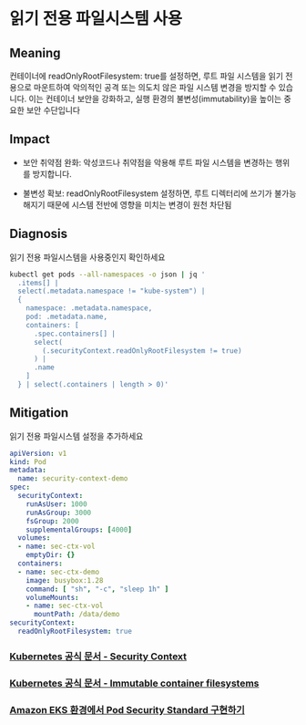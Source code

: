 # **읽기 전용 파일시스템 사용**

## Meaning
컨테이너에 readOnlyRootFilesystem: true를 설정하면, 루트 파일 시스템을 읽기 전용으로 마운트하여 악의적인 공격 또는 의도치 않은 파일 시스템 변경을 방지할 수 있습니다.
이는 컨테이너 보안을 강화하고, 실행 환경의 불변성(immutability)을 높이는 중요한 보안 수단입니다

## Impact
- 보안 취약점 완화: 악성코드나 취약점을 악용해 루트 파일 시스템을 변경하는 행위를 방지합니다.

- 불변성 확보: readOnlyRootFilesystem 설정하면, 루트 디렉터리에 쓰기가 불가능 해지기 때문에 시스템 전반에 영향을 미치는 변경이 원천 차단됨

## Diagnosis
읽기 전용 파일시스템을 사용중인지 확인하세요
```bash
kubectl get pods --all-namespaces -o json | jq '
  .items[] |
  select(.metadata.namespace != "kube-system") |
  {
    namespace: .metadata.namespace,
    pod: .metadata.name,
    containers: [
      .spec.containers[] |
      select(
        (.securityContext.readOnlyRootFilesystem != true)
      ) |
      .name
    ]
  } | select(.containers | length > 0)'
```
## Mitigation
읽기 전용 파일시스템 설정을 추가하세요

```yaml
apiVersion: v1
kind: Pod
metadata:
  name: security-context-demo
spec:
  securityContext:
    runAsUser: 1000
    runAsGroup: 3000
    fsGroup: 2000
    supplementalGroups: [4000]
  volumes:
  - name: sec-ctx-vol
    emptyDir: {}
  containers:
  - name: sec-ctx-demo
    image: busybox:1.28
    command: [ "sh", "-c", "sleep 1h" ]
    volumeMounts:
    - name: sec-ctx-vol
      mountPath: /data/demo
securityContext:
  readOnlyRootFilesystem: true
```

### [Kubernetes 공식 문서 - Security Context](https://kubernetes.io/docs/tasks/configure-pod-container/security-context/)
### [Kubernetes 공식 문서 - Immutable container filesystems](https://kubernetes.io/blog/2021/10/05/nsa-cisa-kubernetes-hardening-guidance/#immutable-container-filesystems)
### [Amazon EKS 환경에서 Pod Security Standard 구현하기](https://aws.amazon.com/ko/blogs/tech/implementing-pod-security-standards-in-amazon-eks/)